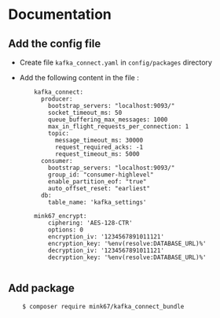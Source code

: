 # Documentation 

## Add the config file

- Create file `kafka_connect.yaml` in `config/packages` directory

- Add the following content in the file :

    ```
        kafka_connect:
          producer:
            bootstrap_servers: "localhost:9093/"
            socket_timeout_ms: 50
            queue_buffering_max_messages: 1000
            max_in_flight_requests_per_connection: 1
            topic:
              message_timeout_ms: 30000
              request_required_acks: -1
              request_timeout_ms: 5000
          consumer:
            bootstrap_servers: "localhost:9093/"
            group_id: "consumer-highlevel"
            enable_partition_eof: "true"
            auto_offset_reset: "earliest"
          db:
            table_name: 'kafka_settings'

        mink67_encrypt:
            ciphering: 'AES-128-CTR'
            options: 0
            encryption_iv: '1234567891011121'
            encryption_key: '%env(resolve:DATABASE_URL)%'
            decryption_iv: '1234567891011121'
            decryption_key: '%env(resolve:DATABASE_URL)%'
            
    ```

## Add package 

```    
    $ composer require mink67/kafka_connect_bundle
```

    

